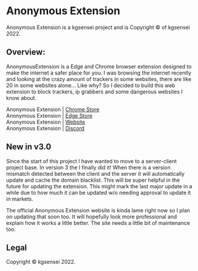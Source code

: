 # Anonymous Extension

Anonymous Extension is a kgsensei project and is Copyright &copy; of kgsensei 2022.

## Overview:

AnonymousExtension is a Edge and Chrome browser extension designed to make the internet a safer place for you. I was browsing the internet recently and looking at the crazy amount of trackers in some websites, there are like 20 in some websites alone... Like why? So I decided to build this web extension to block trackers, ip grabbers and some dangerous websites I know about.

Anonymous Extension | [Chrome Store](https://chrome.google.com/webstore/detail/dpobhogjdfjlgiejbbojhablmlighflg)  
Anonymous Extension | [Edge Store](https://microsoftedge.microsoft.com/addons/detail/anonymous-extension/cdiiogmchafjebbdjgbchpdeoghfbocp)  
Anonymous Extension | [Website](https://kgsensei.dev/anon)  
Anonymous Extension | [Discord](https://discord.gg/U5A3QWXZKZ)  

## New in v3.0

Since the start of this project I have wanted to move to a server-client project base. In version 3 the I finally did it! When there is a version mismatch detected between the client and the server it will automatically update and cache the domain blacklist. This will be super helpful in the future for updating the extension. This might mark the last major update in a while due to how much it can be updated w/o needing approval to update it in markets.

The official Anonymous Extension website is kinda lame right now so I plan on updating that soon too. It will hopefully look more professional and explain how it works a little better. The site needs a little bit of maintenance too.

## Legal

Copyright &copy; kgsensei 2022.

